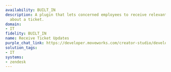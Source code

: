 ```yaml
---
availability: BUILT_IN
description: A plugin that lets concerned employees to receive relevant communications
  about a ticket.
domain:
- IT
fidelity: BUILT_IN
name: Receive Ticket Updates
purple_chat_link: https://developer.moveworks.com/creator-studio/developer-tools/purple-chat/?conversation=%7B%22startTimestamp%22%3A%2211%3A43+AM%22%2C%22messages%22%3A%5B%7B%22role%22%3A%22assistant%22%2C%22parts%22%3A%5B%7B%22richText%22%3A%22%3Cp%3E%3Cstrong%3E%F0%9F%94%94+Ticket+Status+Update%26nbsp%3B%3C%2Fstrong%3E%3C%2Fp%3E%5Cn%3Cp%3E%3Cbr%3E%3C%2Fp%3E%5Cn%3Cp%3E%E2%9C%8D%EF%B8%8F+Hello%2C+your+ticket+has+been+resolved.+See+below+for+updates.%3C%2Fp%3E%22%7D%2C%7B%22richText%22%3A%22%3Cp%3E%3Cstrong%3E3201%3A+I+need+to+reset+my+password.%26nbsp%3B%3C%2Fstrong%3E%3C%2Fp%3E%5Cn%3Cp%3E%3Cbr%3E%5Cn%3Cstrong%3EStatus%3A%3C%2Fstrong%3E%3Cbr%3E%5CnResolved%3C%2Fp%3E%5Cn%3Cp%3E%3Cbr%3E%3C%2Fp%3E%5Cn%3Cp%3E%3Cstrong%3ELast+activity%3C%2Fstrong%3E%3Cbr%3E%5CnJohn+Smith%3Cbr%3E%5CnPassword+reset+instructions+has+been+sent+to+user.%26nbsp%3B%3C%2Fp%3E%5Cn%3Cp%3E%3Cbr%3E%3C%2Fp%3E%5Cn%3Cp%3E%3Cstrong%3ELast+updated%3C%2Fstrong%3E%3Cbr%3E%5CnThursday%2C+January+30%2C+2025+-+03%3A22+PM+PST%3C%2Fp%3E%22%7D%2C%7B%22buttons%22%3A%5B%7B%22buttonText%22%3A%22Re-Open+issue%22%7D%2C%7B%22buttonText%22%3A%22%E2%9C%94%EF%B8%8F+Got+it%2C+thanks%22%7D%5D%7D%5D%7D%5D%7D
solution_tags:
- IT
systems:
- zendesk
---
```

